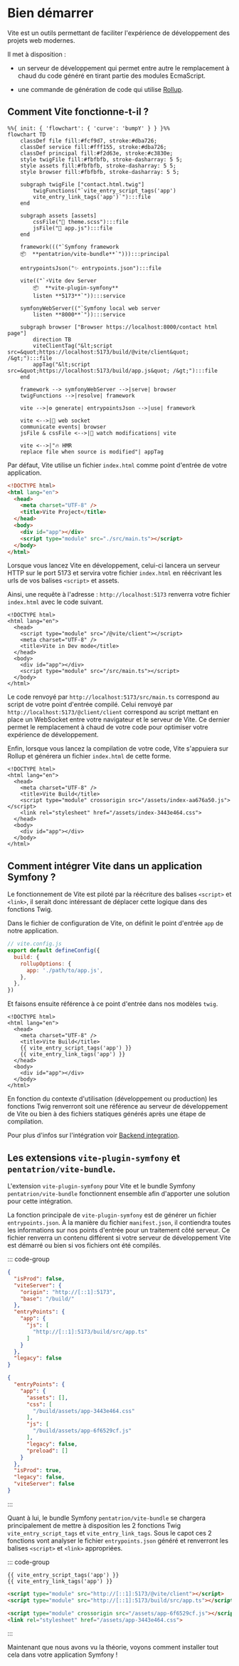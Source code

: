 # Bien démarrer

Vite est un outils permettant de faciliter l'expérience de développement des projets web modernes.

Il met à disposition :

- un serveur de développement qui permet entre autre le remplacement à chaud du code généré en tirant partie des modules EcmaScript.

- une commande de génération de code qui utilise [Rollup](https://rollupjs.org/).

## Comment Vite fonctionne-t-il ?

```mermaid
%%{ init: { 'flowchart': { 'curve': 'bumpY' } } }%%
flowchart TD
    classDef file fill:#fcf9d7, stroke:#dba726;
    classDef service fill:#fff155, stroke:#dba726;
    classDef principal fill:#f2d63e, stroke:#c3830e;
    style twigFile fill:#fbfbfb, stroke-dasharray: 5 5;
    style assets fill:#fbfbfb, stroke-dasharray: 5 5;
    style browser fill:#fbfbfb, stroke-dasharray: 5 5;

    subgraph twigFile ["contact.html.twig"]
        twigFunctions("`vite_entry_script_tags('app')
        vite_entry_link_tags('app')`"):::file
    end

    subgraph assets [assets]
        cssFile("🎨 theme.scss"):::file
        jsFile("📜 app.js"):::file
    end

    framework((("`Symfony framework
    📦  **pentatrion/vite-bundle**`"))):::principal

    entrypointsJson("✨ entrypoints.json"):::file

    vite(("`⚡️Vite dev Server
        📦  **vite-plugin-symfony**
        listen **5173**`")):::service

    symfonyWebServer(("`Symfony local web server
        listen **8000**`")):::service

    subgraph browser ["Browser https://localhost:8000/contact html page"]
        direction TB
        viteClientTag("&lt;script src=&quot;https://localhost:5173/build/@vite/client&quot; /&gt;"):::file
        appTag("&lt;script src=&quot;https://localhost:5173/build/app.js&quot; /&gt;"):::file
    end

    framework --> symfonyWebServer -->|serve| browser
    twigFunctions -->|resolve| framework

    vite -->|⚙️ generate| entrypointsJson -->|use| framework

    vite <-->|🚀 web socket
    communicate events| browser
    jsFile & cssFile <-->|🧐 watch modifications| vite

    vite <-->|"🔥 HMR
    replace file when source is modified"| appTag
```

Par défaut, Vite utilise un fichier `index.html` comme point d'entrée de votre application.

```html
<!DOCTYPE html>
<html lang="en">
  <head>
    <meta charset="UTF-8" />
    <title>Vite Project</title>
  </head>
  <body>
    <div id="app"></div>
    <script type="module" src="./src/main.ts"></script>
  </body>
</html>
```

Lorsque vous lancez Vite en développement, celui-ci lancera un serveur HTTP sur le port 5173 et servira votre fichier `index.html` en réécrivant les urls de vos balises `<script>` et assets.

Ainsi, une requête à l'adresse : `http://localhost:5173` renverra votre fichier `index.html` avec le code suivant.

```html{4,10}
<!DOCTYPE html>
<html lang="en">
  <head>
    <script type="module" src="/@vite/client"></script>
    <meta charset="UTF-8" />
    <title>Vite in Dev mode</title>
  </head>
  <body>
    <div id="app"></div>
    <script type="module" src="/src/main.ts"></script>
  </body>
</html>
```

Le code renvoyé par `http://localhost:5173/src/main.ts` correspond au script de votre point d'entrée compilé.
Celui renvoyé par `http://localhost:5173/@client/client` correspond au script mettant en place un WebSocket entre votre navigateur et le serveur de Vite. Ce dernier permet le remplacement à chaud de votre code pour optimiser votre expérience de développement.

Enfin, lorsque vous lancez la compilation de votre code, Vite s'appuiera sur Rollup et générera un fichier `index.html` de cette forme.

```html{6,7}
<!DOCTYPE html>
<html lang="en">
  <head>
    <meta charset="UTF-8" />
    <title>Vite Build</title>
    <script type="module" crossorigin src="/assets/index-aa676a50.js"></script>
    <link rel="stylesheet" href="/assets/index-3443e464.css">
  </head>
  <body>
    <div id="app"></div>
  </body>
</html>
```

## Comment intégrer Vite dans un application Symfony ?

Le fonctionnement de Vite est piloté par la réécriture des balises `<script>` et `<link>`, il serait donc intéressant de déplacer cette logique dans des fonctions Twig.

Dans le fichier de configuration de Vite, on définit le point d'entrée `app` de notre application.

```js
// vite.config.js
export default defineConfig({
  build: {
    rollupOptions: {
      app: './path/to/app.js',
    },
  },
})
```

Et faisons ensuite référence à ce point d'entrée dans nos modèles `twig`.

```html{6,7}
<!DOCTYPE html>
<html lang="en">
  <head>
    <meta charset="UTF-8" />
    <title>Vite Build</title>
    {{ vite_entry_script_tags('app') }}
    {{ vite_entry_link_tags('app') }}
  </head>
  <body>
    <div id="app"></div>
  </body>
</html>
```

En fonction du contexte d'utilisation (développement ou production) les fonctions Twig renverront soit une référence au serveur de développement de Vite ou bien à des fichiers statiques générés après une étape de compilation.

Pour plus d'infos sur l'intégration voir [Backend integration](https://vitejs.dev/guide/backend-integration.html).


## Les extensions `vite-plugin-symfony` et `pentatrion/vite-bundle`.

L'extension `vite-plugin-symfony` pour Vite et le bundle Symfony `pentatrion/vite-bundle` fonctionnent ensemble afin d'apporter une solution pour cette intégration.

La fonction principale de `vite-plugin-symfony` est de générer un fichier `entrypoints.json`. À la manière du fichier `manifest.json`, il contiendra toutes les informations sur nos points d'entrée pour un traitement côté serveur. Ce fichier renverra un contenu différent si votre serveur de développement Vite est démarré ou bien si vos fichiers ont été compilés.

::: code-group
```json [entrypoints.json (dev)]
{
  "isProd": false,
  "viteServer": {
    "origin": "http://[::1]:5173",
    "base": "/build/"
  },
  "entryPoints": {
    "app": {
      "js": [
        "http://[::1]:5173/build/src/app.ts"
      ]
    }
  },
  "legacy": false
}
```
```json [entrypoints.json (prod)]
{
  "entryPoints": {
    "app": {
      "assets": [],
      "css": [
        "/build/assets/app-3443e464.css"
      ],
      "js": [
        "/build/assets/app-6f6529cf.js"
      ],
      "legacy": false,
      "preload": []
    }
  },
  "isProd": true,
  "legacy": false,
  "viteServer": false
}
```
:::

Quant à lui, le bundle Symfony `pentatrion/vite-bundle` se chargera principalement de mettre à disposition les 2 fonctions Twig `vite_entry_script_tags` et `vite_entry_link_tags`. Sous le capot ces 2 fonctions vont analyser le fichier `entrypoints.json` généré et renverront les balises `<script>` et `<link>` appropriées.

::: code-group
```twig [index.html.twig]
{{ vite_entry_script_tags('app') }}
{{ vite_entry_link_tags('app') }}
```
```html [index.html (dev)]
<script type="module" src="http://[::1]:5173/@vite/client"></script>
<script type="module" src="http://[::1]:5173/build/src/app.ts"></script>
```
```html [index.html (prod)]
<script type="module" crossorigin src="/assets/app-6f6529cf.js"></script>
<link rel="stylesheet" href="/assets/app-3443e464.css">
```
:::

Maintenant que nous avons vu la théorie, voyons comment installer tout cela dans votre application Symfony !
